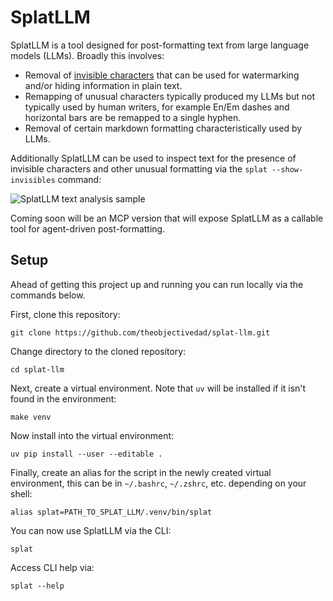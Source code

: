 # SplatLLM

SplatLLM is a tool designed for post-formatting text from large language models (LLMs). Broadly this involves:

* Removal of [invisible characters](https://invisible-characters.com/) that can be used for watermarking and/or hiding information in plain text.
* Remapping of unusual characters typically produced my LLMs but not typically used by human writers, for example En/Em dashes and horizontal bars are be remapped to a single hyphen.
* Removal of certain markdown formatting characteristically used by LLMs.

Additionally SplatLLM can be used to inspect text for the presence of invisible characters and other unusual formatting via the ``splat --show-invisibles`` command:

![SplatLLM text analysis sample](https://raw.githubusercontent.com/theobjectivedad/splat-llm/refs/heads/master/images/splat_llm_dump.webp)

Coming soon will be an MCP version that will expose SplatLLM as a callable tool for agent-driven post-formatting.

## Setup

Ahead of getting this project up and running you can run locally via the commands below.

First, clone this repository:

```shell
git clone https://github.com/theobjectivedad/splat-llm.git
```

Change directory to the cloned repository:

```shell
cd splat-llm
```

Next, create a virtual environment. Note that ``uv`` will be installed if it isn't found in the environment:

```shell
make venv
```

Now install into the virtual environment:

```shell
uv pip install --user --editable .
```

Finally, create an alias for the script in the newly created virtual environment, this can be in ``~/.bashrc``, ``~/.zshrc``, etc. depending on your shell:

```shell
alias splat=PATH_TO_SPLAT_LLM/.venv/bin/splat
```

You can now use SplatLLM via the CLI:

```shell
splat 
```

Access CLI help via:

```shell
splat --help
```
